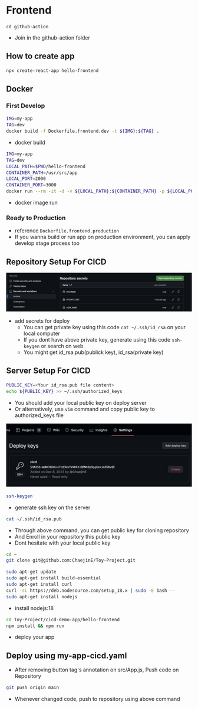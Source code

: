 # Frontend
```
cd github-action
```
- Join in the github-action folder

## How to create app

```bash
npx create-react-app hello-frontend
```

## Docker
### First Develop

```bash
IMG=my-app
TAG=dev
docker build -f Dockerfile.frontend.dev -t ${IMG}:${TAG} .
```
- docker build

```bash
IMG=my-app
TAG=dev
LOCAL_PATH=$PWD/hello-frontend
CONTAINER_PATH=/usr/src/app
LOCAL_PORT=2000
CONTAINER_PORT=3000
docker run --rm -it -d -v ${LOCAL_PATH}:${CONTAINER_PATH} -p ${LOCAL_PORT}:${CONTAINER_PORT} ${IMG}:${TAG}
```
- docker image run

### Ready to Production
- reference ```Dockerfile.frontend.production```
- If you wanna build or run app on production environment, you can apply develop stage process too

## Repository Setup For CICD
![Alt text](image-1.png)
- add secrets for deploy
  - You can get private key using this code ```cat ~/.ssh/id_rsa``` on your local computer
  - If you dont have above private key, generate using this code    ```ssh-keygen``` or search on web
  - You might get id_rsa.pub(publick key), id_rsa(private key)

## Server Setup For CICD
```bash
PUBLIC_KEY=<Your id_rsa.pub file content>
echo ${PUBLIC_KEY} >> ~/.ssh/authorized_keys
```
- You should add your local public key on deploy server
- Or alternatively, use ```vim``` command and copy public key to authorized_keys file

![Alt text](image.png)

```bash
ssh-keygen
```
- generate ssh key on the server

```bash
cat ~/.ssh/id_rsa.pub
```
- Through above command, you can get public key for cloning repository
- And Enroll in your repository this public key
- Dont hesitate with your local public key

```bash
cd ~
git clone git@github.com:ChaejinE/Toy-Project.git
```

```bash
sudo apt-get update
sudo apt-get install build-essential
sudo apt-get install curl
curl -sL https://deb.nodesource.com/setup_18.x | sudo -E bash -- 
sudo apt-get install nodejs
```
- install nodejs:18

```bash
cd Toy-Project/cicd-demo-app/hello-frontend
npm install && npm run
```
- deploy your app 

## Deploy using my-app-cicd.yaml
- After removing button tag's annotation on src/App.js, Push code on Repository

```bash
git push origin main
```
- Whenever changed code, push to repository using above command
